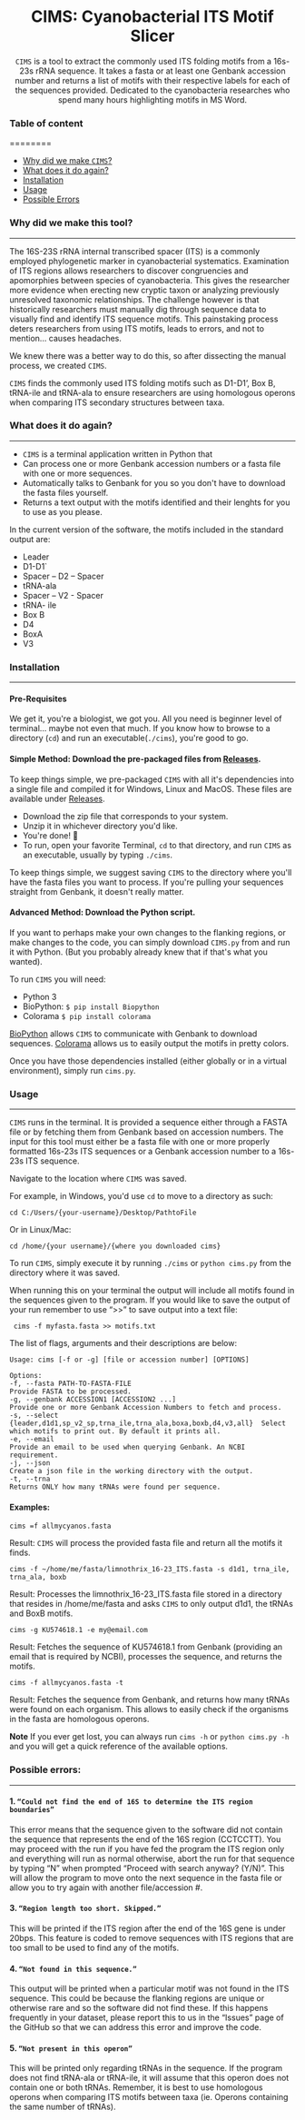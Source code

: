 
<div align='center'>

# CIMS: Cyanobacterial ITS Motif Slicer

  ```CIMS``` is a tool to extract the commonly used ITS folding motifs from a 16s-23s rRNA sequence. It takes a fasta or at least one Genbank accession number and returns a list of motifs with their respective labels for each of the sequences provided. 
  Dedicated to the cyanobacteria researches who spend many hours highlighting motifs in MS Word.

</div>

### Table of content
========
 * [Why did we make ```CIMS```?](#why)
 * [What does it do again?](#what)
 * [Installation](#installation)
 * [Usage](#usage)
 * [Possible Errors](#possible-errors)



### Why did we make this tool?
---
  The 16S-23S rRNA internal transcribed spacer (ITS) is a commonly employed phylogenetic marker in cyanobacterial systematics. Examination of ITS regions allows researchers to discover congruencies and apomorphies between species of cyanobacteria. This gives the researcher more evidence when erecting new cryptic taxon or analyzing previously unresolved taxonomic relationships. The challenge however is that historically researchers must manually dig through sequence data to visually find and identify ITS sequence motifs. This painstaking process deters researchers from using ITS motifs, leads to errors, and not to mention… causes headaches.

  We knew there was a better way to do this, so after dissecting the manual process, we created ```CIMS```.
  
  ```CIMS``` finds the commonly used ITS folding motifs such as D1-D1’, Box B, tRNA-ile and tRNA-ala to ensure researchers are using homologous operons when comparing ITS secondary structures between taxa. 


### What does it do again?
---
+ ```CIMS``` is a terminal application written in Python that 
+ Can process one or more Genbank accession numbers or a fasta file with one or more sequences. 
+ Automatically talks to Genbank for you so you don't have to download the fasta files yourself.
+ Returns a text output with the motifs identified and their lenghts for you to use as you please.

In the current version of the software, the motifs included in the standard output are:
  +	Leader
  +	D1-D1`
  +	Spacer – D2 – Spacer 
  +	tRNA-ala
  +	Spacer – V2 - Spacer
  +	tRNA- ile 
  +	Box B 
  +	D4
  +	BoxA 
  +	V3 
                  
### Installation
---

  #### Pre-Requisites
  We get it, you're a biologist, we got you. All you need is beginner level of terminal... maybe not even that much. If you know how to browse to a directory (```cd```) and run an executable(```./cims```), you're good to go.


  #### Simple Method: Download the pre-packaged files from [Releases](https://github.com/nlabrad/CIMS-Cyanobacterial-ITS-motif-slicer/releases).

  To keep things simple, we pre-packaged ```CIMS``` with all it's dependencies into a single file and compiled it for Windows, Linux and MacOS. These files are available under [Releases](https://github.com/nlabrad/CIMS-Cyanobacterial-ITS-motif-slicer/releases).

  + Download the zip file that corresponds to your system.
  + Unzip it in whichever directory you'd like. 
  + You're done! :open_hands:
  + To run, open your favorite Terminal, ```cd``` to that directory, and run ```CIMS``` as an executable, usually by typing ```./cims```.

  To keep things simple, we suggest saving ```CIMS``` to the directory where you'll have the fasta files you want to process. 
  If you're pulling your sequences straight from Genbank, it doesn't really matter.

  #### Advanced Method: Download the Python script.

  If you want to perhaps make your own changes to the flanking regions, or make changes to the code, you can simply download ```CIMS.py``` from and run it with Python. (But you probably already knew that if that's what you wanted). 

  To run ```CIMS``` you will need:
  + Python 3
  + BioPython: ```$ pip install Biopython```
  + Colorama ```$ pip install colorama```

  [BioPython](https://biopython.org/) allows ```CIMS``` to communicate with Genbank to download sequences.
  [Colorama](https://github.com/tartley/colorama) allows us to easily output the motifs in pretty colors.

  Once you have those dependencies installed (either globally or in a virtual environment), simply run ```cims.py```.

### Usage
---
  ```CIMS``` runs in the terminal. It is provided a sequence either through a FASTA file or by fetching them from Genbank based on accession numbers.
  The input for this tool must either be a fasta file with one or more properly formatted 16s-23s ITS sequences or a Genbank accession number to a 16s-23s ITS sequence.


  Navigate to the location where ```CIMS``` was saved.

  For example, in Windows, you'd use ```cd``` to move to a directory as such:

  ```cd C:/Users/{your-username}/Desktop/PathtoFile```

  Or in Linux/Mac:

  ```cd /home/{your username}/{where you downloaded cims}```

  To run ```CIMS```, simply execute it by running ```./cims``` or ```python cims.py``` from the directory where it was saved. 

  When running this on your terminal the output will include all motifs found in the sequences given to the program. If you would like to save the output of your run remember to use “>>” to save output into a text file:

  ``` cims -f myfasta.fasta >> motifs.txt``` 

  The list of flags, arguments and their descriptions are below:

  ```shell
  Usage: cims [-f or -g] [file or accession number] [OPTIONS]

  Options:
  -f, --fasta PATH-TO-FASTA-FILE                                             Provide FASTA to be processed.
  -g, --genbank ACCESSION1 [ACCESSION2 ...]                                  Provide one or more Genbank Accession Numbers to fetch and process.
  -s, --select {leader,d1d1,sp_v2_sp,trna_ile,trna_ala,boxa,boxb,d4,v3,all}  Select which motifs to print out. By default it prints all.
  -e, --email                                                                Provide an email to be used when querying Genbank. An NCBI requirement.
  -j, --json                                                                 Create a json file in the working directory with the output.
  -t, --trna                                                                 Returns ONLY how many tRNAs were found per sequence. 
  ```

  #### Examples:
  ```cims =f allmycyanos.fasta```

  Result: ```CIMS``` will process the provided fasta file and return all the motifs it finds.

  ```cims -f ~/home/me/fasta/limnothrix_16-23_ITS.fasta -s d1d1, trna_ile, trna_ala, boxb```

  Result: Processes the limnothrix_16-23_ITS.fasta file stored in a directory that resides in /home/me/fasta and asks ```CIMS``` to only output d1d1, the tRNAs and BoxB motifs.

  ```cims -g KU574618.1 -e my@email.com```

  Result: Fetches the sequence of KU574618.1 from Genbank (providing an email that is required by NCBI), processes the sequence, and returns the motifs.

  ```cims -f allmycyanos.fasta -t```

  Result: Fetches the sequence from Genbank, and returns how many tRNAs were found on each organism. This allows to easily check if the organisms in the fasta are homologous operons.

  **Note** If you ever get lost, you can always run ```cims -h``` or ```python cims.py -h``` and you will get a quick reference of the available options.

### Possible errors: 
---
  #### 1. ```“Could not find the end of 16S to determine the ITS region boundaries”```
  This error means that the sequence given to the software did not contain the sequence that represents the end of the 16S region (CCTCCTT). You may proceed with the run if you have fed the program the ITS region only and everything will run as normal otherwise, abort the run for that sequence by typing “N” when prompted “Proceed with search anyway? (Y/N)”. This will allow the program to move onto the next sequence in the fasta file or allow you to try again with another file/accession #. 

  #### 3. ```“Region length too short. Skipped.”```
  This will be printed if the ITS region after the end of the 16S gene is under 20bps. This feature is coded to remove sequences with ITS regions that are too small to be used to find any of the motifs. 

  #### 4. ```“Not found in this sequence.” ```
  This output will be printed when a particular motif was not found in the ITS sequence. This could be because the flanking regions are unique or otherwise rare and so the software did not find these. If this happens frequently in your dataset, please report this to us in the “Issues” page of the GitHub so that we can address this error and improve the code.

  #### 5. ```“Not present in this operon” ```
  This will be printed only regarding tRNAs in the sequence. If the program does not find tRNA-ala or tRNA-ile, it will assume that this operon        does not contain one or both tRNAs. Remember, it is best to use homologous operons when comparing ITS motifs between taxa (ie. Operons containing        the same number of tRNAs). 


